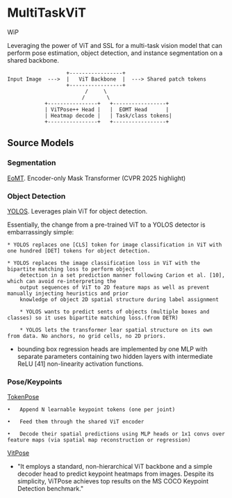 # MultiTaskViT

WiP

Leveraging the power of ViT and SSL for a multi-task vision model that can perform pose estimation, object detection, and instance segmentation on a shared backbone. 


```
                   +-----------------+
Input Image  --->  |   ViT Backbone  |  ---> Shared patch tokens
                   +-----------------+
                         /     \
                        /       \
            +----------------+   +-----------------+
            | ViTPose++ Head |   |  EOMT Head      |
            | Heatmap decode |   | Task/class tokens|
            +----------------+   +-----------------+
```

## Source Models

### Segmentation

[EoMT](https://huggingface.co/docs/transformers/main/model_doc/eomt). Encoder-only Mask Transformer (CVPR 2025 highlight)


### Object Detection


[YOLOS](https://huggingface.co/docs/transformers/model_doc/yolos). Leverages plain ViT for object detection. 


Essentially, the change from a pre-trained ViT to a YOLOS detector is embarrassingly simple: 

	* YOLOS replaces one [CLS] token for image classification in ViT with one hundred [DET] tokens for object detection.

 	* YOLOS replaces the image classification loss in ViT with the bipartite matching loss to perform object
		detection in a set prediction manner following Carion et al. [10], which can avoid re-interpreting the
		output sequences of ViT to 2D feature maps as well as prevent manually injecting heuristics and prior
		knowledge of object 2D spatial structure during label assignment

		* YOLOS wants to predict sents of objects (multiple boxes and classes) so it uses bipartite matching loss.(from DETR)

		* YOLOS lets the transformer lear spatial structure on its own from data. No anchors, no grid cells, no 2D priors. 


* bounding box regression heads are implemented by one MLP with separate parameters containing two hidden layers with
intermediate ReLU [41] non-linearity activation functions.

### Pose/Keypoints

[TokenPose](https://github.com/leeyegy/TokenPose)

	•	Append N learnable keypoint tokens (one per joint)

	•	Feed them through the shared ViT encoder
	
    •	Decode their spatial predictions using MLP heads or 1x1 convs over feature maps (via spatial map reconstruction or regression)

[VitPose](https://arxiv.org/abs/2204.12484)

* "It employs a standard, non-hierarchical ViT backbone and a simple decoder head to predict keypoint heatmaps from images. Despite its simplicity, ViTPose achieves top results on the MS COCO Keypoint Detection benchmark."
